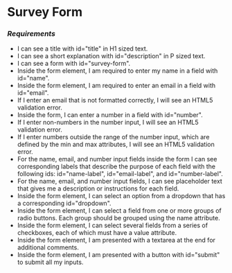 # Survey Form

### *Requirements* 
  - I can see a title with id="title" in H1 sized text.
  - I can see a short explanation with id="description" in P sized text.
  - I can see a form with id="survey-form".
  - Inside the form element, I am required to enter my name in a field with id="name".
  - Inside the form element, I am required to enter an email in a field with id="email".
  - If I enter an email that is not formatted correctly, I will see an HTML5 validation error.
  - Inside the form, I can enter a number in a field with id="number".
  - If I enter non-numbers in the number input, I will see an HTML5 validation error.
  - If I enter numbers outside the range of the number input, which are defined by the min and max attributes, I will see an HTML5 validation error.
  - For the name, email, and number input fields inside the form I can see corresponding labels that describe the purpose of each field with the following ids: id="name-label", id="email-label", and id="number-label".
  - For the name, email, and number input fields, I can see placeholder text that gives me a description or instructions for each field.
  - Inside the form element, I can select an option from a dropdown that has a corresponding id="dropdown".
  - Inside the form element, I can select a field from one or more groups of radio buttons. Each group should be grouped using the name attribute.
  - Inside the form element, I can select several fields from a series of checkboxes, each of which must have a value attribute.
  - Inside the form element, I am presented with a textarea at the end for additional comments.
  - Inside the form element, I am presented with a button with id="submit" to submit all my inputs.
